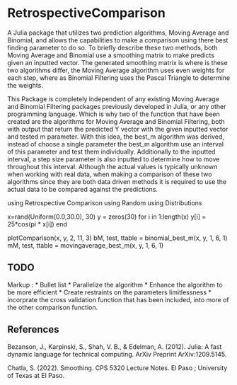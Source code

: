 # RetrospectiveComparison

A Julia package that utilizes two prediction algorithms, Moving Average and Binomial, and allows the capabilities to make a comparison using there best finding parameter to do so. To briefly describe these two methods, both Moving Average and Binomial use a smoothing matrix to make predicts given an inputted vector. The generated smoothing matrix is where is these two algorithms differ, the Moving Average algorithm uses even weights for each step, where as Binomial Filtering uses the Pascal Triangle to determine the weights.

This Package is completely independent of any existing Moving Average and Binomial Filtering packages previously developed in Julia, or any other programming language. Which is why two of the function that have been created are the algorithms for Moving Average and Binomial Filtering, both with output that return the predicted Y vector with the given inputted vector and tested m parameter. With this idea, the best_m algorithm was derived, instead of choose a single parameter the best_m algorithm use an interval of this parameter and test them individually. Additionally to the inputted interval, a step size parameter is also inputted to determine how to move throughout this interval. Although the actual values is typically unknown when working with real data, when making a comparison of these two algorithms since they are both data driven methods it is required to use the actual data to be compared against the predictions.





using Retrospective Comparison
using Random
using Distributions

x=rand(Uniform(0.0,30.0), 30)
y = zeros(30)
for i in 1:length(x)
    y[i] = 25*cos(pi * x[i])
end

plotComparison(x, y, 2, 11, 3)
bM, test, ttable = binomial_best_m(x, y, 1, 6, 1)
mM, test, ttable = movingaverage_best_m(x, y, 1, 6, 1)



## TODO ##

Markup : * Bullet list
          * Parallelize the algorithm
          * Enhance the algorithm to be more efficient
          * Create restraints on the parameters limitlessness
          * incorprate the cross validation function that has been included, into more of the other comparison function.
## References ##

Bezanson, J., Karpinski, S., Shah, V. B., & Edelman, A. (2012). Julia: A fast dynamic language for technical computing. ArXiv Preprint ArXiv:1209.5145.

Chatla, S. (2022). Smoothing. CPS 5320 Lecture Notes. El Paso ; University of Texas at El Paso.
